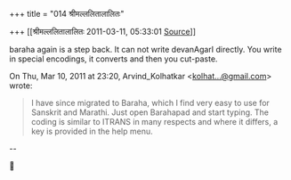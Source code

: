 +++
title = "014 श्रीमल्ललितालालितः"

+++
[[श्रीमल्ललितालालितः	2011-03-11, 05:33:01 [Source](https://groups.google.com/g/samskrita/c/woZBEPDr7uo)]]



baraha again is a step back. It can not write devanAgarI directly. You write in special encodings, it converts and then you cut-paste.  

  

On Thu, Mar 10, 2011 at 23:20, Arvind_Kolhatkar \<[kolhat...@gmail.com]()\> wrote:  

>   
> I have since migrated to Baraha, which I find very easy to use for  
> Sanskrit and Marathi. Just open Barahapad and start typing. The  
> coding is similar to ITRANS in many respects and where it differs, a  
> key is provided in the help menu.  
>   
> > 
> >   
> > 

  
  
  

--  



